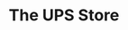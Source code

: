 ---
title: "The UPS Store"
url: /tallahassee/the-ups-store-capital-circle-southeast/
shop: copyshop
---